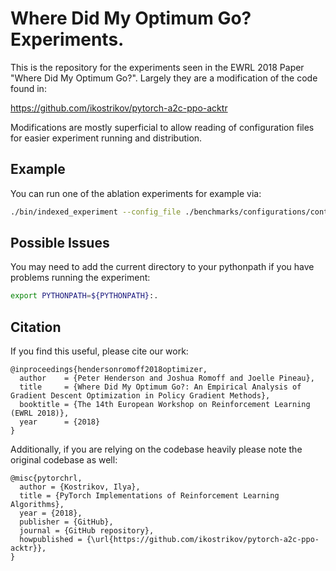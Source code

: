 # Where Did My Optimum Go? Experiments.

This is the repository for the experiments seen in the EWRL 2018 Paper "Where Did My Optimum Go?". Largely they are a modification of the code found in:

https://github.com/ikostrikov/pytorch-a2c-ppo-acktr

Modifications are mostly superficial to allow reading of configuration files for easier experiment running and distribution.

## Example 

You can run one of the ablation experiments for example via:

```bash
./bin/indexed_experiment --config_file ./benchmarks/configurations/continuous/a2c/continuous_suite.json --run_index 0 --ablation_config ./benchmarks/configurations/papers/hendersonromoff2018optimizer/ablation/sgd/momentum.json
```

## Possible Issues

You may need to add the current directory to your pythonpath if you have problems running the experiment:

```bash
export PYTHONPATH=${PYTHONPATH}:.
```

## Citation

If you find this useful, please cite our work:


```
@inproceedings{hendersonromoff2018optimizer,
  author    = {Peter Henderson and Joshua Romoff and Joelle Pineau},
  title     = {Where Did My Optimum Go?: An Empirical Analysis of Gradient Descent Optimization in Policy Gradient Methods},
  booktitle = {The 14th European Workshop on Reinforcement Learning (EWRL 2018)},
  year      = {2018}
}
```

Additionally, if you are relying on the codebase heavily please note the original codebase as well:

```
@misc{pytorchrl,
  author = {Kostrikov, Ilya},
  title = {PyTorch Implementations of Reinforcement Learning Algorithms},
  year = {2018},
  publisher = {GitHub},
  journal = {GitHub repository},
  howpublished = {\url{https://github.com/ikostrikov/pytorch-a2c-ppo-acktr}},
}
```
